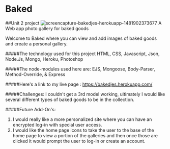 # Baked
##Unit 2 project
![screencapture-bakedjes-herokuapp-1481902373677](https://cloud.githubusercontent.com/assets/22794560/21268061/4d019dbc-c36a-11e6-92ce-54d9130eb2c4.png)
A Web app photo gallery for baked goods

Welcome to Baked
where you can view and add images of baked goods and create a personal gallery.

#####The technology used for this project
HTML, CSS, Javascript, Json, Node.Js, Mongo, Heroku, Photoshop

#####The node-modules used here are:
EJS, Mongoose, Body-Parser, Method-Override, & Express

#####Here's a link to my live page :
https://bakedjes.herokuapp.com/


#####Challenges:
I couldn't get a 3rd model working, ultimately I would like several different
types of baked goods to be in the collection.

#####Future Add-On's:
1.  I would really like a more personalized site where you can have an encrypted log-in
with special user access.
1.  I would like the home page icons to take the user to the base of the home page to view a portion of the galleries and then once those are clicked it would prompt the user to log-in or create an account.  
